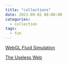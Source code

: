 ```yaml
---
title: "collections"
date: 2021-09-02 08:00:00
categories:
  - collection
tags:
  - fun
---
```


[WebGL Fluid Simulation](/collections/WebGL-Fluid-Simulation/index.html)

[The Useless Web](https://theuselessweb.com/)

